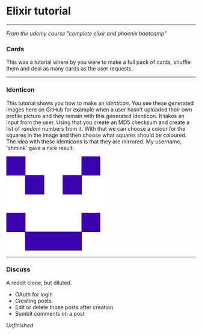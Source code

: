 # Elixir tutorial

---

*From the udemy course "complete elixir and phoenix bootcamp"*

### Cards

This was a tutorial where by you were to make a full pack of cards, shuffle them and deal 
as many cards as the user requests.

---

### Identicon

This tutorial shows you how to make an _identicon_. You see these generated images here on GitHub
for example when a user hasn't uploaded their own profile picture and they remain with this 
generated identicon. It takes an input from the user. Using that you create an MD5 checksum and 
create a list of _random_ numbers from it. With that we can choose a colour for the squares in the 
image and then choose what squares should be coloured. The idea with these identicons is that
they are mirrored. My username, 'shmink' gave a nice result:

![alt text](identicon/shmink.png "Happy accident :)")

---

### Discuss

A reddit clone, but diluted.

* OAuth for login
* Creating posts.
* Edit or delete those posts after creation.
* Sumbit comments on a post

*Unfinished*
